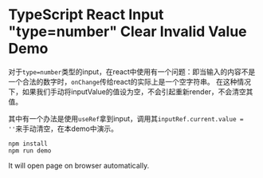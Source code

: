 TypeScript React Input "type=number" Clear Invalid Value Demo
====================================================

对于`type=number`类型的input，在react中使用有一个问题：即当输入的内容不是一个合法的数字时，`onChange`传给react的实际上是一个空字符串。
在这种情况下，如果我们手动将inputValue的值设为空，不会引起重新render，不会清空其值。

其中有一个办法是使用`useRef`拿到input，调用其`inputRef.current.value = ''`来手动清空，在本demo中演示。


```
npm install
npm run demo
```

It will open page on browser automatically.
